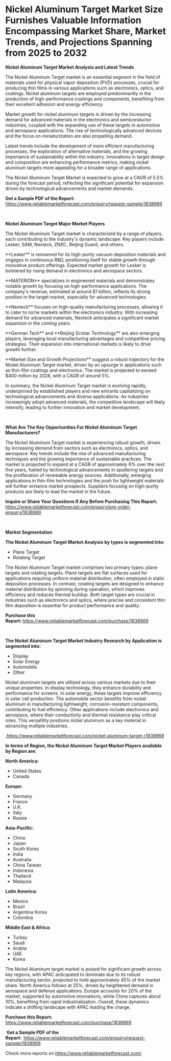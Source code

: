<p><h1>Nickel Aluminum Target Market Size Furnishes Valuable Information Encompassing Market Share, Market Trends, and Projections Spanning from 2025 to 2032</h1></p><p><strong>Nickel Aluminum Target Market Analysis and Latest Trends</strong></p>
<p><p>The Nickel Aluminum Target market is an essential segment in the field of materials used for physical vapor deposition (PVD) processes, crucial for producing thin films in various applications such as electronics, optics, and coatings. Nickel aluminum targets are employed predominantly in the production of high-performance coatings and components, benefiting from their excellent adhesion and energy efficiency.</p><p>Market growth for nickel aluminum targets is driven by the increasing demand for advanced materials in the electronics and semiconductor industries, coupled with the expanding use of these targets in automotive and aerospace applications. The rise of technologically advanced devices and the focus on miniaturization are also propelling demand.</p><p>Latest trends include the development of more efficient manufacturing processes, the exploration of alternative materials, and the growing importance of sustainability within the industry. Innovations in target design and composition are enhancing performance metrics, making nickel aluminum targets more appealing for a broader range of applications. </p><p>The Nickel Aluminum Target Market is expected to grow at a CAGR of 5.5% during the forecast period, reflecting the significant potential for expansion driven by technological advancements and market demands.</p></p>
<p><strong>Get a Sample PDF of the Report:&nbsp;</strong> <a href="https://www.reliablemarketforecast.com/enquiry/request-sample/1838969?utm_campaign=3208&utm_medium=2&utm_source=Github&utm_content=ia&utm_term=03042025&utm_id=nickel-aluminum-target">https://www.reliablemarketforecast.com/enquiry/request-sample/1838969</a></p>
<p>&nbsp;</p>
<p><strong>Nickel Aluminum Target Major Market Players</strong></p>
<p><p>The Nickel Aluminum Target market is characterized by a range of players, each contributing to the industry's dynamic landscape. Key players include Lesker, SAM, Nexteck, ZNXC, Beijing Guanli, and others. </p><p>**Lesker** is renowned for its high-purity vacuum deposition materials and engages in continuous R&D, positioning itself for stable growth through innovative product offerings. Expected market growth for Lesker is bolstered by rising demand in electronics and aerospace sectors.</p><p>**MATERION** specializes in engineered materials and demonstrates notable growth by focusing on high-performance applications. The company's revenue, estimated at around $1 billion, reflects its strong position in the target market, especially for advanced technologies.</p><p>**Nexteck** focuses on high-quality manufacturing processes, allowing it to cater to niche markets within the electronics industry. With increasing demand for advanced materials, Nexteck anticipates a significant market expansion in the coming years.</p><p>**German Tech** and **Beijing Scistar Technology** are also emerging players, leveraging local manufacturing advantages and competitive pricing strategies. Their expansion into international markets is likely to drive growth further.</p><p>**Market Size and Growth Projections** suggest a robust trajectory for the Nickel Aluminum Target market, driven by an upsurge in applications such as thin-film coatings and electronics. The market is projected to exceed $400 million by 2028, with a CAGR of around 5%.</p><p>In summary, the Nickel Aluminum Target market is evolving rapidly, underpinned by established players and new entrants capitalizing on technological advancements and diverse applications. As industries increasingly adopt advanced materials, the competitive landscape will likely intensify, leading to further innovation and market development.</p></p>
<p>&nbsp;</p>
<p><strong>What Are The Key Opportunities For Nickel Aluminum Target Manufacturers?</strong></p>
<p><p>The Nickel Aluminum Target market is experiencing robust growth, driven by increasing demand from sectors such as electronics, optics, and aerospace. Key trends include the rise of advanced manufacturing techniques and the growing importance of sustainable practices. The market is projected to expand at a CAGR of approximately 6% over the next five years, fueled by technological advancements in sputtering targets and the proliferation of renewable energy sources. Additionally, emerging applications in thin-film technologies and the push for lightweight materials will further enhance market prospects. Suppliers focusing on high-purity products are likely to lead the market in the future.</p></p>
<p><strong>Inquire or Share Your Questions If Any Before Purchasing This Report:</strong> <a href="https://www.reliablemarketforecast.com/enquiry/pre-order-enquiry/1838969?utm_campaign=3208&utm_medium=2&utm_source=Github&utm_content=ia&utm_term=03042025&utm_id=nickel-aluminum-target">https://www.reliablemarketforecast.com/enquiry/pre-order-enquiry/1838969</a></p>
<p>&nbsp;</p>
<p><strong>Market Segmentation</strong></p>
<p><strong>The Nickel Aluminum Target Market Analysis by types is segmented into:</strong></p>
<p><ul><li>Plane Target</li><li>Rotating Target</li></ul></p>
<p><p>The Nickel Aluminum Target market comprises two primary types: plane targets and rotating targets. Plane targets are flat surfaces used for applications requiring uniform material distribution, often employed in static deposition processes. In contrast, rotating targets are designed to enhance material distribution by spinning during operation, which improves efficiency and reduces thermal buildup. Both target types are crucial in industries such as electronics and optics, where precise and consistent thin film deposition is essential for product performance and quality.</p></p>
<p><strong>Purchase this Report:&nbsp;</strong><a href="https://www.reliablemarketforecast.com/purchase/1838969?utm_campaign=3208&utm_medium=2&utm_source=Github&utm_content=ia&utm_term=03042025&utm_id=nickel-aluminum-target">https://www.reliablemarketforecast.com/purchase/1838969</a></p>
<p>&nbsp;</p>
<p><strong>The Nickel Aluminum Target Market Industry Research by Application is segmented into:</strong></p>
<p><ul><li>Display</li><li>Solar Energy</li><li>Automobile</li><li>Other</li></ul></p>
<p><p>Nickel aluminum targets are utilized across various markets due to their unique properties. In display technology, they enhance durability and performance for screens. In solar energy, these targets improve efficiency in solar cell production. The automobile sector benefits from nickel aluminum in manufacturing lightweight, corrosion-resistant components, contributing to fuel efficiency. Other applications include electronics and aerospace, where their conductivity and thermal resistance play critical roles. This versatility positions nickel aluminum as a key material in advancing multiple industries.</p></p>
<p><a href="https://www.reliablemarketforecast.com/nickel-aluminum-target-r1838969?utm_campaign=3208&utm_medium=2&utm_source=Github&utm_content=ia&utm_term=03042025&utm_id=nickel-aluminum-target">&nbsp;https://www.reliablemarketforecast.com/nickel-aluminum-target-r1838969</a></p>
<p><strong>In terms of Region, the Nickel Aluminum Target Market Players available by Region are:</strong></p>
<p>
    <p> <strong> North America: </strong>
        <ul>
            <li>United States</li>
            <li>Canada</li>
        </ul>
        </p> 
    <p> <strong> Europe: </strong>
        <ul>
            <li>Germany</li>
            <li>France</li>
            <li>U.K.</li>
            <li>Italy</li>
            <li>Russia</li>
        </ul>
        </p> 
    <p> <strong> Asia-Pacific: </strong>
        <ul>
            <li>China</li>
            <li>Japan</li>
            <li>South Korea</li>
            <li>India</li>
            <li>Australia</li>
            <li>China Taiwan</li>
            <li>Indonesia</li>
            <li>Thailand</li>
            <li>Malaysia</li>
        </ul>
        </p> 
    <p> <strong> Latin America: </strong>
        <ul>
            <li>Mexico</li>
            <li>Brazil</li>
            <li>Argentina Korea</li>
            <li>Colombia</li>
        </ul>
        </p> 
    <p> <strong> Middle East & Africa: </strong>
        <ul>
            <li>Turkey</li>
            <li>Saudi</li>
            <li>Arabia</li>
            <li>UAE</li>
            <li>Korea</li>
        </ul>
    </p>
    </p>
<p><p>The Nickel Aluminum target market is poised for significant growth across key regions, with APAC anticipated to dominate due to its robust manufacturing sector, projected to hold approximately 45% of the market share. North America follows at 25%, driven by heightened demand in aerospace and defense applications. Europe accounts for 20% of the market, supported by automotive innovations, while China captures about 10%, benefiting from rapid industrialization. Overall, these dynamics indicate a shifting landscape with APAC leading the charge.</p></p>
<p><strong>Purchase this Report: </strong><a href="https://www.reliablemarketforecast.com/purchase/1838969?utm_campaign=3208&utm_medium=2&utm_source=Github&utm_content=ia&utm_term=03042025&utm_id=nickel-aluminum-target">https://www.reliablemarketforecast.com/purchase/1838969</a></p>
<p>&nbsp;<strong>Get a Sample PDF of the Report:&nbsp;&nbsp;</strong><a href="https://www.reliablemarketforecast.com/enquiry/request-sample/1838969?utm_campaign=3208&utm_medium=2&utm_source=Github&utm_content=ia&utm_term=03042025&utm_id=nickel-aluminum-target">https://www.reliablemarketforecast.com/enquiry/request-sample/1838969</a></p>
<p><strong></strong></p>
<p>Check more reports on <a href="https://www.reliablemarketforecast.com/?utm_campaign=3208&utm_medium=2&utm_source=Github&utm_content=ia&utm_term=03042025&utm_id=nickel-aluminum-target">https://www.reliablemarketforecast.com/</a></p>